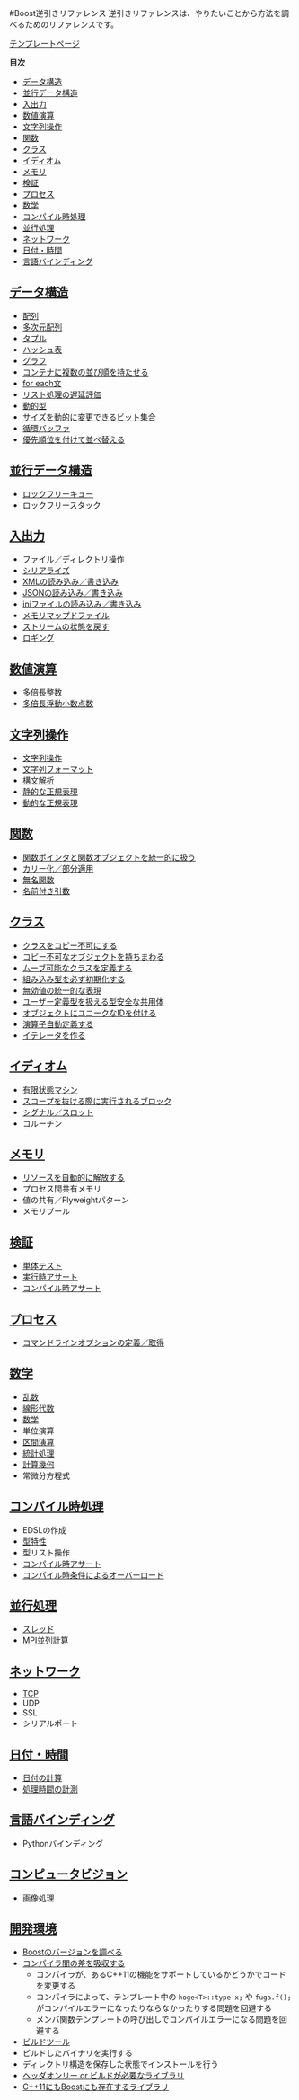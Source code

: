 #Boost逆引きリファレンス
逆引きリファレンスは、やりたいことから方法を調べるためのリファレンスです。

[テンプレートページ](/tips/template_page)


**目次**
- [データ構造](#data_structure)
- [並行データ構造](#concurrent_data_structure)
- [入出力](#io)
- [数値演算](#numeric)
- [文字列操作](#string)
- [関数](#function)
- [クラス](#class)
- [イディオム](#idiom)
- [メモリ](#memory)
- [検証](#validation)
- [プロセス](#process)
- [数学](#math)
- [コンパイル時処理](#compile_time)
- [並行処理](#concurrency)
- [ネットワーク](#network)
- [日付・時間](#datetime)
- [言語バインディング](#lang_binding)


## <a name="data_structure" href="data_structure">データ構造</a>

- [配列](/tips/array.md)
- [多次元配列](/tips/multi_array.md)
- [タプル](/tips/tuple.md)
- [ハッシュ表](/tips/hashmap.md)
- [グラフ](/tips/graph.md)
- [コンテナに複数の並び順を持たせる](/tips/multi_index.md)
- [for each文](/tips/foreach.md)
- [リスト処理の遅延評価](/tips/list.md)
- [動的型](/tips/dynamic_type.md)
- [サイズを動的に変更できるビット集合](/tips/dynamic_bitset.md)
- [循環バッファ](/tips/circular_buffer.md)
- [優先順位を付けて並べ替える](/tips/priority_sort.md)


## <a name="concurrent_data_structure" href="concurrent_data_structure">並行データ構造</a>

- [ロックフリーキュー](/tips/lockfree-queue.md)
- [ロックフリースタック](/tips/lockfree-stack.md)


## <a name="io" href="io">入出力</a>

- [ファイル／ディレクトリ操作](/tips/filesystem.md)
- [シリアライズ](/tips/serialize.md)
- [XMLの読み込み／書き込み](/tips/xml.md)
- [JSONの読み込み／書き込み](/tips/json.md)
- [iniファイルの読み込み／書き込み](/tips/ini.md)
- [メモリマップドファイル](/tips/memory_mapped_file.md)
- [ストリームの状態を戻す](/tips/io_state.md)
- [ロギング](/tips/logging.md)


## <a name="numeric" href="numeric">数値演算</a>

- [多倍長整数](/tips/multiprec-int.md)
- [多倍長浮動小数点数](/tips/multiprec-float.md)


## <a name="string" href="string">文字列操作</a>

- [文字列操作](/tips/string_algo.md)
- [文字列フォーマット](/tips/format.md)
- [構文解析](/tips/parser.md)
- [静的な正規表現](/tips/static_regex.md)
- [動的な正規表現](/tips/dynamic_regex.md)


## <a name="function" href="function">関数</a>

- [関数ポインタと関数オブジェクトを統一的に扱う](/tips/function.md)
- [カリー化／部分適用](/tips/partial_eval.md)
- [無名関数](/tips/lambda.md)
- [名前付き引数](/tips/named_parameter.md)


## <a name="class" href="class">クラス</a>

- [クラスをコピー不可にする](/tips/noncopyable.md)
- [コピー不可なオブジェクトを持ちまわる](/tips/noncopyable_container.md)
- [ムーブ可能なクラスを定義する](/tips/move.md)
- [組み込み型を必ず初期化する](/tips/initialize.md)
- [無効値の統一的な表現](/tips/optional.md)
- [ユーザー定義型を扱える型安全な共用体](/tips/variant.md)
- [オブジェクトにユニークなIDを付ける](/tips/uuid.md)
- [演算子自動定義する](/tips/operators.md)
- [イテレータを作る](/tips/iterator.md)


## <a name="idiom" href="idiom">イディオム</a>

- [有限状態マシン](/tips/finite_state_machine.md)
- [スコープを抜ける際に実行されるブロック](/tips/scope_guard.md)
- [シグナル／スロット](/tips/signals.md)
- コルーチン


## <a name="memory" href="memory">メモリ</a>

- [リソースを自動的に解放する](/tips/smart_ptr.md)
- プロセス間共有メモリ
- 値の共有／Flyweightパターン
- メモリプール


## <a name="validation" href="validation">検証</a>

- [単体テスト](/tips/unit_test.md)
- [実行時アサート](/tips/dynamic_assert.md)
- [コンパイル時アサート](/tips/static_assert.md)


## <a name="process" href="process">プロセス</a>

- [コマンドラインオプションの定義／取得](/tips/program_options.md)


## <a name="math" href="math">数学</a>

- [乱数](/tips/random.md)
- [線形代数](/tips/linear-algebra.md)
- [数学](/tips/math.md)
- 単位演算
- [区間演算](/tips/interval_arithmetic.md)
- [統計処理](/tips/statistics.md)
- [計算幾何](/tips/geometry.md)
- 常微分方程式


## <a name="compile_time" href="compile_time">コンパイル時処理</a>

- EDSLの作成
- [型特性](/tips/type_traits.md)
- 型リスト操作
- [コンパイル時アサート](/tips/static_assert.md)
- [コンパイル時条件によるオーバーロード](/tips/constcond_overload.md)


## <a name="concurrency" href="concurrency">並行処理</a>

- [スレッド](/tips/thread.md)
- [MPI並列計算](/tips/mpi.md)


## <a name="network" href="network">ネットワーク</a>

- [TCP](/tips/network/tcp.md)
- UDP
- SSL
- シリアルポート


## <a name="datetime" href="datetime">日付・時間</a>

- [日付の計算](/tips/date_time.md)
- [処理時間の計測](/tips/timer.md)


## <a name="lang_binding" href="lang_binding">言語バインディング</a>

- Pythonバインディング


## <a name="computer_vision" href="computer_vision">コンピュータビジョン</a>

- 画像処理


## <a name="env" href="env">開発環境</a>

- [Boostのバージョンを調べる](/tips/version.md)
- [コンパイラ間の差を吸収する](/tips/config.md)
	- コンパイラが、あるC++11の機能をサポートしているかどうかでコードを変更する
	- コンパイラによって、テンプレート中の `hoge<T>::type x;` や `fuga.f();` がコンパイルエラーになったりならなかったりする問題を回避する
	- メンバ関数テンプレートの呼び出しでコンパイルエラーになる問題を回避する
- [ビルドツール](/tips/build.md)
- ビルドしたバイナリを実行する
- ディレクトリ構造を保存した状態でインストールを行う
- [ヘッダオンリー or ビルドが必要なライブラリ](/tips/build_link.md)
- [C++11にもBoostにも存在するライブラリ](/tips/cxx11-boost-mapping.md)

